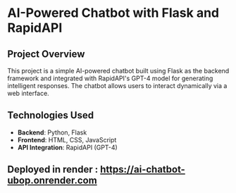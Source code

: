 # AI-Powered Chatbot with Flask and RapidAPI

## Project Overview
This project is a simple AI-powered chatbot built using Flask as the backend framework and integrated with RapidAPI's GPT-4 model for generating intelligent responses. The chatbot allows users to interact dynamically via a web interface.

## Technologies Used
- **Backend**: Python, Flask
- **Frontend**: HTML, CSS, JavaScript
- **API Integration**: RapidAPI (GPT-4)
## Deployed in render : https://ai-chatbot-ubop.onrender.com
